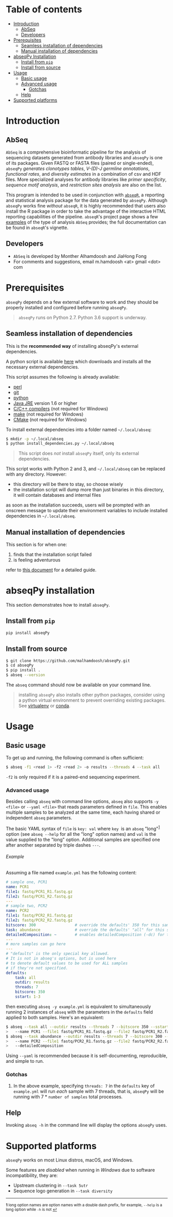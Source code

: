 # Table of contents
* [Introduction](#introduction)
    * [AbSeq](#abseq)
    * [Developers](#developers)
* [Prerequisites](#prerequisites)
    * [Seamless installation of dependencies](#seamless-installation-of-dependencies)
    * [Manual installation of dependencies](#manual-installation-of-dependencies)
* [abseqPy Installation](#abseqpy-installation)
    * [Install from `pip`](#install-from-pip)
    * [Install from source](#install-from-source)
* [Usage](#usage)
    * [Basic usage](#basic-usage)
    * [Advanced usage](#advanced-usage)
    	* [Gotchas](#gotchas)
    * [Help](#help)
* [Supported platforms](#supported-platforms)

# Introduction

## AbSeq
`AbSeq` is a comprehensive bioinformatic pipeline for the analysis of sequencing datasets generated from antibody libraries and `abseqPy` is one of its packages. Given FASTQ or FASTA files (paired or single-ended), `abseqPy`
_generates clonotypes tables_, _V-(D)-J germline annotations_, _functional rates_, and
_diversity estimates_ in a combination of csv and HDF files. More specialized analyses for antibody libraries
like _primer specificity_, _sequence motif analysis_, and _restriction sites analysis_ are also on the list.

This program is intended to be used in conjunction with [`abseqR`](https://github.com/malhamdoosh/abseqR),
a reporting and statistical analysis package for the data generated by `abseqPy`. Although `abseqPy` works fine _without_ `abseqR`, it is highly recommended that users also install the R package in order to take the advantage of the interactive HTML reporting capabilities of the pipeline. `abseqR`'s project page shows a few [examples](https://github.com/malhamdoosh/abseqR#features) of the type of analysis `AbSeq` provides; the full documentation can be found in `abseqR`'s vignette.

## Developers
* `AbSeq` is developed by Monther Alhamdoosh and JiaHong Fong
* For comments and suggestions, email m.hamdoosh \<at\> gmail \<dot\> com


# Prerequisites

`abseqPy` depends on a few external software to work and they should be properly
installed and configured before running `abseqPy`.

> `abseqPy` runs on Python 2.7. Python 3.6 support is underway.


## Seamless installation of dependencies 

This is the __recommended way__ of installing abseqPy's external dependencies.

A python script is available [here](install_dependencies.py) which downloads and installs all the necessary external dependencies.

This script assumes the following is already available:
* [perl](https://www.perl.org/get.html)
* [git](https://git-scm.com/)
* [python](https://www.python.org)
* [Java JRE](http://www.oracle.com/technetwork/java/javase/downloads/jre8-downloads-2133155.html) version 1.6 or higher
* [C/C++ compilers](https://gcc.gnu.org/) (not required for Windows)
* [make](https://en.wikipedia.org/wiki/Make_(software)) (not required for Windows)
* [CMake](https://cmake.org/) (not required for Windows)

To install external dependencies into a folder named `~/.local/abseq`:

```bash
$ mkdir -p ~/.local/abseq
$ python install_dependencies.py ~/.local/abseq
```

> This script does _not_ install `abseqPy` itself, only its external dependencies.

This script works with Python 2 and 3, and `~/.local/abseq` can be replaced with any directory.
However:
* this directory will be there to stay, so choose wisely
* the installation script will dump more than just binaries in this directory, it will contain databases and internal files
 
as soon as the installation succeeds, users will be prompted with an onscreen message
to update their environment variables to include installed dependencies in `~/.local/abseq`.

## Manual installation of dependencies

This section is for when one:

1. finds that the installation script failed
2. is feeling adventurous

refer to [this document](DEPS_INSTALL.md) for a detailed guide.


# abseqPy installation

This section demonstrates how to install `abseqPy`.

## Install from `pip`

```bash
pip install abseqPy
```

## Install from source

```bash
$ git clone https://github.com/malhamdoosh/abseqPy.git
$ cd abseqPy
$ pip install .
$ abseq --version
```

The `abseq` command should now be available on your command line.

> installing `abseqPy` also installs other python packages, consider using a python virtual environment to prevent 
overriding existing packages. See [virtualenv](https://packaging.python.org/guides/installing-using-pip-and-virtualenv/)
or [conda](https://conda.io/docs/user-guide/tasks/manage-environments.html).


# Usage

## Basic usage

To get up and running, the following command is often sufficient:

```bash
$ abseq -f1 <read 1> -f2 <read 2> -o results --threads 4 --task all
```

`-f2` is only required if it is a paired-end sequencing experiment.


### Advanced usage

Besides calling `abseq` with command line options, `abseq` also supports `-y <file>` or `--yaml <file>` 
that reads parameters defined in `file`. This enables multiple samples to be analyzed at the same time, each
having shared or independent `abseq` parameters.

The basic YAML syntax of `file` is `key: val` where `key `is an `abseq`
"long"<sup name="sup1">[1](#foot1)</sup> option (see `abseq --help` for all the "long" option names) and
`val` is the value supplied to the "long" option. Additional samples are specified one after another
separated by triple dashes `---`.


###### Example
Assuming a file named `example.yml` has the following content:

```yaml
# sample one, PCR1
name: PCR1
file1: fastq/PCR1_R1.fastq.gz
file2: fastq/PCR1_R2.fastq.gz
---
# sample two, PCR2
name: PCR2
file1: fastq/PCR2_R1.fastq.gz
file2: fastq/PCR2_R2.fastq.gz
bitscore: 300                 # override the defaults' 350 for this sample only
task: abundance               # override the defaults' "all" for this sample only
detailedComposition: ~        # enables detailedComposition (-dc) for this sample only
---
# more samples can go here
---
# "defaults" is the only special key allowed.
# It is not in abseq's options, but is used here
# to denote default values to be used for ALL samples
# if they're not specified.
defaults:
    task: all
    outdir: results
    threads: 7
    bitscore: 350
    sstart: 1-3
```

then executing `abseq -y example.yml` is equivalent to simultaneously running 2 instances of
`abseq` with the parameters in the `defaults` field applied to both samples. Here's an
equivalent:

```bash
$ abseq --task all --outdir results --threads 7 --bitscore 350 --sstart 1-3 \
>   --name PCR1 --file1 fastq/PCR1_R1.fastq.gz --file2 fastq/PCR1_R2.fastq.gz
$ abseq --task abundance --outdir results --threads 7 --bitscore 300 --sstart 1-3 \
>   --name PCR2 --file1 fastq/PCR2_R1.fastq.gz --file2 fastq/PCR2_R2.fastq.gz \
>   --detailedComposition 
```
Using `--yaml` is recommended because it is self-documenting, reproducible, and simple to run.

### Gotchas

1. In the above example, specifying `threads: 7` in the `defaults` key of `example.yml` will run _each_ sample with
7 threads, that is, `abseqPy` will be running with 7 * `number of samples` total processes.

## Help

Invoking `abseq -h` in the command line will display the options `abseqPy` uses.

# Supported platforms

`abseqPy` works on most Linux distros, macOS, and Windows.

Some features are *disabled* when running in *Windows* due to software incompatibility, they are:

* Upstream clustering in `--task 5utr`
* Sequence logo generation in `--task diversity`

---

<small><b id="foot1">1</b></small><small> long option names are option names with a double dash prefix, for example,
`--help` is a long option while `-h` is not [↩](#sup1)</small>
